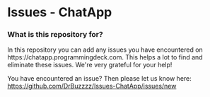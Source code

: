 # Issues - ChatApp

<h3>What is this repository for?</h3>
In this repository you can add any issues you have encountered on https://chatapp.programmingdeck.com. This helps a lot to find and eliminate these issues. We're very grateful for your help!

You have encountered an issue? Then please let us know here: https://github.com/DrBuzzzz/Issues-ChatApp/issues/new
